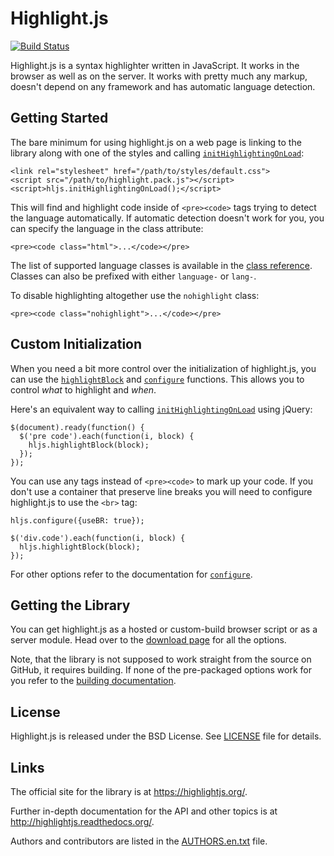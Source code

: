<h1 id="highlight.js">Highlight.js</h1>

<p><a href="https://travis-ci.org/isagalaev/highlight.js"><img src="https://travis-ci.org/isagalaev/highlight.js.svg?branch=master" alt="Build Status" /></a></p>

<p>Highlight.js is a syntax highlighter written in JavaScript. It works in the
browser as well as on the server. It works with pretty much any markup,
doesn't depend on any framework and has automatic language detection.</p>

<h2 id="getting-started">Getting Started</h2>

<p>The bare minimum for using highlight.js on a web page is linking to the library
along with one of the styles and calling <a href="http://highlightjs.readthedocs.org/en/latest/api.html#inithighlightingonload"><code>initHighlightingOnLoad</code></a>:</p>

<pre><code class="html">&lt;link rel="stylesheet" href="/path/to/styles/default.css"&gt;
&lt;script src="/path/to/highlight.pack.js"&gt;&lt;/script&gt;
&lt;script&gt;hljs.initHighlightingOnLoad();&lt;/script&gt;
</code></pre>

<p>This will find and highlight code inside of <code>&lt;pre&gt;&lt;code&gt;</code> tags trying to detect
the language automatically. If automatic detection doesn't work for you, you can
specify the language in the class attribute:</p>

<pre><code class="html">&lt;pre&gt;&lt;code class="html"&gt;...&lt;/code&gt;&lt;/pre&gt;
</code></pre>

<p>The list of supported language classes is available in the <a href="http://highlightjs.readthedocs.org/en/latest/css-classes-reference.html">class reference</a>.
Classes can also be prefixed with either <code>language-</code> or <code>lang-</code>.</p>

<p>To disable highlighting altogether use the <code>nohighlight</code> class:</p>

<pre><code class="html">&lt;pre&gt;&lt;code class="nohighlight"&gt;...&lt;/code&gt;&lt;/pre&gt;
</code></pre>

<h2 id="custom-initialization">Custom Initialization</h2>

<p>When you need a bit more control over the initialization of
highlight.js, you can use the <a href="http://highlightjs.readthedocs.org/en/latest/api.html#highlightblock-block"><code>highlightBlock</code></a> and <a href="http://highlightjs.readthedocs.org/en/latest/api.html#configure-options"><code>configure</code></a>
functions. This allows you to control <em>what</em> to highlight and <em>when</em>.</p>

<p>Here's an equivalent way to calling <a href="http://highlightjs.readthedocs.org/en/latest/api.html#inithighlightingonload"><code>initHighlightingOnLoad</code></a> using jQuery:</p>

<pre><code class="javascript">$(document).ready(function() {
  $('pre code').each(function(i, block) {
    hljs.highlightBlock(block);
  });
});
</code></pre>

<p>You can use any tags instead of <code>&lt;pre&gt;&lt;code&gt;</code> to mark up your code. If you don't
use a container that preserve line breaks you will need to configure
highlight.js to use the <code>&lt;br&gt;</code> tag:</p>

<pre><code class="javascript">hljs.configure({useBR: true});

$('div.code').each(function(i, block) {
  hljs.highlightBlock(block);
});
</code></pre>

<p>For other options refer to the documentation for <a href="http://highlightjs.readthedocs.org/en/latest/api.html#configure-options"><code>configure</code></a>.</p>

<h2 id="getting-the-library">Getting the Library</h2>

<p>You can get highlight.js as a hosted or custom-build browser script or as a
server module. Head over to the <a href="https://highlightjs.org/download/">download page</a> for all the options.</p>

<p>Note, that the library is not supposed to work straight from the source on
GitHub, it requires building. If none of the pre-packaged options work for you
refer to the <a href="http://highlightjs.readthedocs.org/en/latest/building-testing.html">building documentation</a>.</p>

<h2 id="license">License</h2>

<p>Highlight.js is released under the BSD License. See <a href="https://github.com/isagalaev/highlight.js/blob/master/LICENSE">LICENSE</a> file for
details.</p>

<h2 id="links">Links</h2>

<p>The official site for the library is at <a href="https://highlightjs.org/">https://highlightjs.org/</a>.</p>

<p>Further in-depth documentation for the API and other topics is at
<a href="http://highlightjs.readthedocs.org/">http://highlightjs.readthedocs.org/</a>.</p>

<p>Authors and contributors are listed in the <a href="https://github.com/isagalaev/highlight.js/blob/master/AUTHORS.en.txt">AUTHORS.en.txt</a> file.</p>

